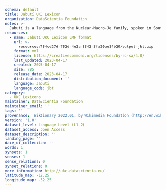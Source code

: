 ```yaml
---
schema: default
title: Jabutí UKC Lexicon
organization: DataScientia Foundation
notes: >-
  Jabutí is a language from the Nuclear-Macro-Je family, spoken in South America. The UKC Lexicon of Jabutí is represented as a lexico-semantic network. It consists of words, word senses, synsets, as well as sense-level and synset-level relationships.
resources:
  - name: Jabutí UKC Lexicon LMF format
    url: >-
      resources/454cd27d-752d-4e2a-8342-3fa20ae14b29/output-jbt.zip
    format: xml
    license: https://creativecommons.org/licenses/by-nc-sa/4.0/
    last_updated: 2023-04-17
    created: 2023-04-17
    size: 785
    release_date: 2023-04-17
    distribution_document: ''
    language: Jabutí
    language_code: jbt
category:
  - UKC Lexicons
maintainer: DataScientia Foundation
maintainer_email: ''
tags: ''
provenance: 'Wiktionary 2022.01. by Wikimedia Foundation (http://en.wiktionary.org); Princeton WordNet 2.1 by Princeton University (https://wordnet.princeton.edu)'
version: '1.0'
dataset_level: Language Level (L1-2)
dataset_access: Open Access
dataset_description: ''
landing_page: ''
date_of_collection: ''
words: 1
synsets: 1
senses: 1
sense_relations: 0
synset_relations: 0
more_information: http://ukc.datascientia.eu/
latitude_map: -12.25
longitude_map: -62.25
---
```

